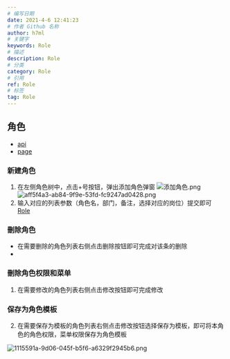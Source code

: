 ```yaml
---
# 编写日期
date: 2021-4-6 12:41:23
# 作者 Github 名称
author: h7ml
# 关键字
keywords: Role
# 描述
description: Role
# 分类
category: Role
# 引用
ref: Role
# 标签
tag: Role
---
```


## 角色

- [api](http://prod.iotn2n.com/swagger/#/_Role)
- [page](http://prod.iotn2n.com/#/roles/roles)  

### 新建角色

1. 在左侧角色树中，点击+号按钮，弹出添加角色弹窗
   ![添加角色.png](https://dgiot-1253666439.cos.ap-shanghai-fsi.myqcloud.com/web/Role/%E6%B7%BB%E5%8A%A0%E8%A7%92%E8%89%B2.png)
   ![aff5f4a3-ab84-9f9e-53fd-fc9247ad0428.png](https://dgiot-1253666439.cos.ap-shanghai-fsi.myqcloud.com/web/Role/aff5f4a3-ab84-9f9e-53fd-fc9247ad0428.png)
2. 输入对应的列表参数（角色名，部门，备注，选择对应的岗位）提交即可
[Role](http://prod.iotn2n.com/swagger/#/_Role)

### 刪除角色
- 在需要删除的角色列表右侧点击删除按钮即可完成对该条的删除
- 
### 刪除角色权限和菜单
1. 在需要修改的角色列表右侧点击修改按钮即可完成修改

### 保存为角色模板
2. 在需要保存为模板的角色列表右侧点击修改按钮选择保存为模板，即可将本角色的角色权限，菜单权限保存为角色模板
   
![1115591a-9d06-045f-b5f6-a6329f2945b6.png](https://dgiot-1253666439.cos.ap-shanghai-fsi.myqcloud.com/web/Role/1115591a-9d06-045f-b5f6-a6329f2945b6.png)


